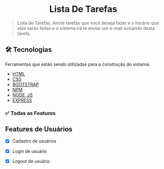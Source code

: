 <h1 align="center">Lista De Tarefas</h1>

>Lista de Tarefas, Anote tarefas que você deseja fazer e o horário que elas serão feitas e o sistema irá te enviar um e-mail avisando desta tarefa.

## 🛠 Tecnologias

Ferramentas que estão sendo utilizadas para a construção do sistema:

- [HTML](https://www.w3schools.com/html/)
- [CSS](https://www.w3schools.com/css/)
- [BOOTSTRAP](https://bootstrap/)
- [NPM](https://www.npmjs.com/)
- [NODE .JS](https://nodejs.org/en/)
- [EXPRESS](https://expressjs.com/pt-br/)

### ✅ Todas as Features

## Features de Usuários 
- [x] Cadastro de usuários
- [x] Login de usuário 
- [x] Logout de usuário

